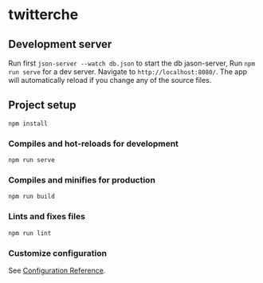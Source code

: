# twitterche

## Development server

Run first `json-server --watch db.json` to start the db jason-server,
Run `npm run serve` for a dev server. Navigate to `http://localhost:8080/`. The app will automatically reload if you change any of the source files.

## Project setup

```
npm install
```

### Compiles and hot-reloads for development

```
npm run serve
```

### Compiles and minifies for production

```
npm run build
```

### Lints and fixes files

```
npm run lint
```

### Customize configuration

See [Configuration Reference](https://cli.vuejs.org/config/).
